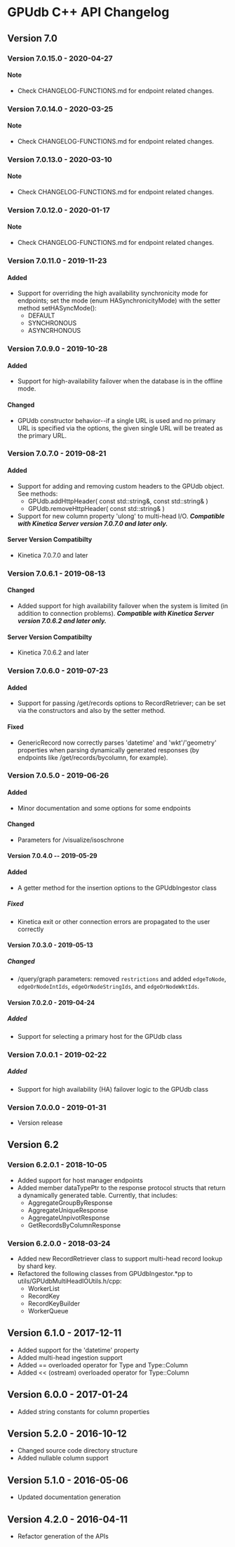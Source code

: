 # GPUdb C++ API Changelog

## Version 7.0

### Version 7.0.15.0 - 2020-04-27

#### Note
-   Check CHANGELOG-FUNCTIONS.md for endpoint related changes.


### Version 7.0.14.0 - 2020-03-25

#### Note
-   Check CHANGELOG-FUNCTIONS.md for endpoint related changes.



### Version 7.0.13.0 - 2020-03-10

#### Note
-   Check CHANGELOG-FUNCTIONS.md for endpoint related changes.



### Version 7.0.12.0 - 2020-01-17

#### Note
-   Check CHANGELOG-FUNCTIONS.md for endpoint related changes.


### Version 7.0.11.0 - 2019-11-23

#### Added
-   Support for overriding the high availability synchronicity mode for
    endpoints; set the mode (enum HASynchronicityMode) with the setter
    method setHASyncMode():
    - DEFAULT
    - SYNCHRONOUS
    - ASYNCRHONOUS


### Version 7.0.9.0 - 2019-10-28

#### Added
-   Support for high-availability failover when the database is in the
    offline mode.

#### Changed
-   GPUdb constructor behavior--if a single URL is used and no primary URL
    is specified via the options, the given single URL will be treated as
    the primary URL.



### Version 7.0.7.0 - 2019-08-21

#### Added
-   Support for adding and removing custom headers to the GPUdb object.  See
    methods:
    -   GPUdb.addHttpHeader( const std::string&, const std::string& )
    -   GPUdb.removeHttpHeader( const std::string& )
-   Support for new column property 'ulong' to multi-head I/O.  ***Compatible
    with Kinetica Server version 7.0.7.0 and later only.***

#### Server Version Compatibilty
-   Kinetica 7.0.7.0 and later


### Version 7.0.6.1 - 2019-08-13

#### Changed
-   Added support for high availability failover when the system is limited
    (in addition to connection problems).  ***Compatible with Kinetica Server
    version 7.0.6.2 and later only.***

#### Server Version Compatibilty
-   Kinetica 7.0.6.2 and later


### Version 7.0.6.0 - 2019-07-23

#### Added
-   Support for passing /get/records options to RecordRetriever; can be set
    via the constructors and also by the setter method.

#### Fixed
-   GenericRecord now correctly parses 'datetime' and 'wkt'/'geometry'
    properties when parsing dynamically generated responses (by endpoints
    like /get/records/bycolumn, for example).

### Version 7.0.5.0 - 2019-06-26

#### Added
-   Minor documentation and some options for some endpoints

#### Changed
-   Parameters for /visualize/isoschrone


#### Version 7.0.4.0 -- 2019-05-29

#### Added
-   A getter method for the insertion options to the GPUdbIngestor class

##### Fixed
-   Kinetica exit or other connection errors are propagated to the user
    correctly


#### Version 7.0.3.0 - 2019-05-13
##### Changed
-   /query/graph parameters: removed `restrictions` and added
    `edgeToNode`, `edgeOrNodeIntIds`, `edgeOrNodeStringIds`, and
    `edgeOrNodeWktIds`.

#### Version 7.0.2.0 - 2019-04-24
##### Added
-   Support for selecting a primary host for the GPUdb class


### Version 7.0.0.1 - 2019-02-22
##### Added
-   Support for high availability (HA) failover logic to the
    GPUdb class


### Version 7.0.0.0 - 2019-01-31

-   Version release


## Version 6.2

### Version 6.2.0.1 - 2018-10-05

-   Added support for host manager endpoints
-   Added member dataTypePtr to the response protocol structs that return
    a dynamically generated table.  Currently, that includes:
    -   AggregateGroupByResponse
    -   AggregateUniqueResponse
    -   AggregateUnpivotResponse
    -   GetRecordsByColumnResponse

### Version 6.2.0.0 - 2018-03-24

-   Added new RecordRetriever class to support multi-head record lookup by
    shard key.
-   Refactored the following classes from GPUdbIngestor.*pp to
    utils/GPUdbMultiHeadIOUtils.h/cpp:
    -   WorkerList
    -   RecordKey
    -   RecordKeyBuilder
    -   WorkerQueue


## Version 6.1.0 - 2017-12-11

-   Added support for the 'datetime' property
-   Added multi-head ingestion support
-   Added == overloaded operator for Type and Type::Column
-   Added << (ostream) overloaded operator for Type::Column


## Version 6.0.0 - 2017-01-24

-   Added string constants for column properties


## Version 5.2.0 - 2016-10-12

-   Changed source code directory structure
-   Added nullable column support


## Version 5.1.0 - 2016-05-06

-   Updated documentation generation


## Version 4.2.0 - 2016-04-11

-   Refactor generation of the APIs
